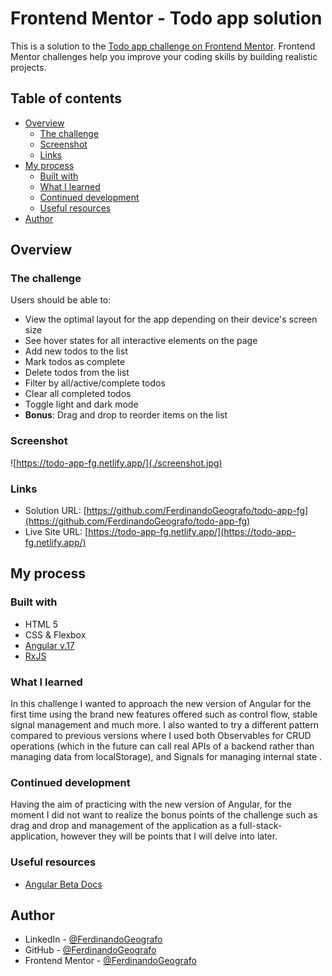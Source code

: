 # Frontend Mentor - Todo app solution

This is a solution to the [Todo app challenge on Frontend Mentor](https://www.frontendmentor.io/challenges/todo-app-Su1_KokOW). Frontend Mentor challenges help you improve your coding skills by building realistic projects.

## Table of contents

- [Overview](#overview)
  - [The challenge](#the-challenge)
  - [Screenshot](#screenshot)
  - [Links](#links)
- [My process](#my-process)
  - [Built with](#built-with)
  - [What I learned](#what-i-learned)
  - [Continued development](#continued-development)
  - [Useful resources](#useful-resources)
- [Author](#author)

## Overview

### The challenge

Users should be able to:

- View the optimal layout for the app depending on their device's screen size
- See hover states for all interactive elements on the page
- Add new todos to the list
- Mark todos as complete
- Delete todos from the list
- Filter by all/active/complete todos
- Clear all completed todos
- Toggle light and dark mode
- **Bonus**: Drag and drop to reorder items on the list

### Screenshot

![https://todo-app-fg.netlify.app/](./screenshot.jpg)

### Links

- Solution URL: [https://github.com/FerdinandoGeografo/todo-app-fg](https://github.com/FerdinandoGeografo/todo-app-fg)
- Live Site URL: [https://todo-app-fg.netlify.app/](https://todo-app-fg.netlify.app/)

## My process

### Built with

- HTML 5
- CSS & Flexbox
- [Angular v.17](https://angular.dev/)
- [RxJS](https://rxjs.dev/)

### What I learned

In this challenge I wanted to approach the new version of Angular for the first time using the brand new features offered such as control flow, stable signal management and much more. I also wanted to try a different pattern compared to previous versions where I used both Observables for CRUD operations (which in the future can call real APIs of a backend rather than managing data from localStorage), and Signals for managing internal state .

### Continued development

Having the aim of practicing with the new version of Angular, for the moment I did not want to realize the bonus points of the challenge such as drag and drop and management of the application as a full-stack-application, however they will be points that I will delve into later.

### Useful resources

- [Angular Beta Docs](https://angular.dev/)

## Author

- LinkedIn - [@FerdinandoGeografo](https://www.linkedin.com/in/ferdinandogeografo/)
- GitHub - [@FerdinandoGeografo](https://github.com/FerdinandoGeografo/job-listings-with-filtering)
- Frontend Mentor - [@FerdinandoGeografo](https://www.frontendmentor.io/profile/FerdinandoGeografo)

